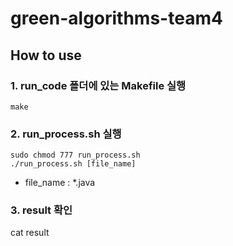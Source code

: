 # green-algorithms-team4

## How to use

### 1. run_code 폴더에 있는 Makefile 실행
```shell
make
```

### 2. run_process.sh 실행
```shell
sudo chmod 777 run_process.sh
./run_process.sh [file_name]
```
* file_name : *.java

### 3. result 확인
cat result